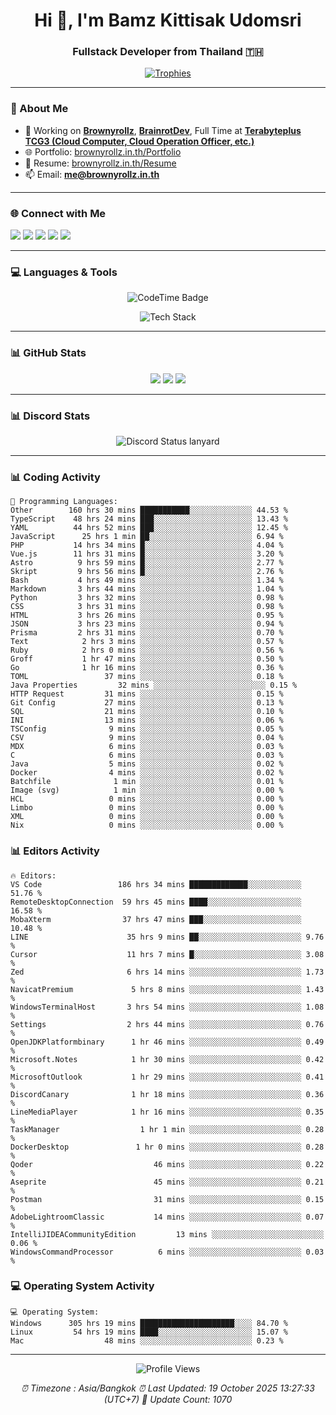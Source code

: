 <h1 align="center">Hi 👋, I'm Bamz Kittisak Udomsri</h1>
<h3 align="center">Fullstack Developer from Thailand 🇹🇭</h3>

<p align="center">
  <a href="https://github.com/ryo-ma/github-profile-trophy">
    <img src="https://github-profile-trophy.vercel.app/?username=brownyroll" alt="Trophies" />
  </a>
</p>

---

### 🔧 About Me

- 🔭 Working on [**Brownyrollz**](https://github.com/Brownyrollz), [**BrainrotDev**](https://github.com/brainrotdev), Full Time at [**Terabyteplus TCG3 (Cloud Computer, Cloud Operation Officer, etc.)**](https://tcloud.in.th)
- 🌐 Portfolio: [brownyrollz.in.th/Portfolio](https://Brownyrollz.in.th/Portfolio)
- 📄 Resume: [brownyrollz.in.th/Resume](https://Brownyrollz.in.th/Resume)
- 📫 Email: **me@brownyrollz.in.th**
---

### 🌐 Connect with Me

<p align="left">
  <a href="https://codepen.io/brownyroll" target="_blank"><img src="https://img.shields.io/badge/CodePen-000?style=for-the-badge&logo=codepen&logoColor=white" /></a>
  <a href="https://fb.com/brownyroll.bbamz" target="_blank"><img src="https://img.shields.io/badge/Facebook-1877F2?style=for-the-badge&logo=facebook&logoColor=white" /></a>
  <a href="https://instagram.com/brownyroll.darkalich" target="_blank"><img src="https://img.shields.io/badge/Instagram-E4405F?style=for-the-badge&logo=instagram&logoColor=white" /></a>
  <a href="https://www.youtube.com/c/brownyrollz" target="_blank"><img src="https://img.shields.io/badge/YouTube-FF0000?style=for-the-badge&logo=youtube&logoColor=white" /></a>
  <a href="https://discord.gg/yyJRFxTXGU" target="_blank"><img src="https://img.shields.io/badge/Discord-5865F2?style=for-the-badge&logo=discord&logoColor=white" /></a>
</p>

---

### 💻 Languages & Tools

<p align="center">
  <img href="https://codetime.dev" alt="CodeTime Badge" src="https://shields.jannchie.com/endpoint?style=flat&color=222&url=https%3A%2F%2Fapi.codetime.dev%2Fv3%2Fusers%2Fshield%3Fuid%3D34055">
  <br/>
  <!--START_SECTION:tech-->
<p align="center">
  <img src="https://skillicons.dev/icons?i=html,css,js,ts,react,nextjs,nodejs,vue,php,laravel,dotnet,django,tailwind,bootstrap,express,arduino,mysql,sqlite,mongodb,nginx,docker,git,linux,figma,postman,astro,bash,bun,cloudflare,discord,discordjs" alt="Tech Stack" />
</p>
<!--END_SECTION:tech-->
</p>

---

### 📊 GitHub Stats

<p align="center">
  <img src="https://github-readme-stats.vercel.app/api?username=brownyroll&show_icons=true" />
  <img src="https://github-readme-stats.vercel.app/api/top-langs/?username=brownyroll&layout=compact" />
  <img src="https://github-readme-streak-stats.herokuapp.com/?user=brownyroll" />
</p>

---

### 📊 Discord Stats

<p align="center">
     <img alt='Discord Status lanyard' src='https://lanyard.cnrad.dev/api/280676963885121536' />
</p>

---

<p align="center">


### 📊 Coding Activity

<!--START_SECTION:waka-->
```text
💬 Programming Languages:
Other        160 hrs 30 mins ███████████░░░░░░░░░░░░░░ 44.53 %
TypeScript    48 hrs 24 mins ███░░░░░░░░░░░░░░░░░░░░░░ 13.43 %
YAML          44 hrs 52 mins ███░░░░░░░░░░░░░░░░░░░░░░ 12.45 %
JavaScript      25 hrs 1 min ██░░░░░░░░░░░░░░░░░░░░░░░ 6.94 %
PHP           14 hrs 34 mins █░░░░░░░░░░░░░░░░░░░░░░░░ 4.04 %
Vue.js        11 hrs 31 mins █░░░░░░░░░░░░░░░░░░░░░░░░ 3.20 %
Astro          9 hrs 59 mins █░░░░░░░░░░░░░░░░░░░░░░░░ 2.77 %
Skript         9 hrs 56 mins █░░░░░░░░░░░░░░░░░░░░░░░░ 2.76 %
Bash           4 hrs 49 mins ░░░░░░░░░░░░░░░░░░░░░░░░░ 1.34 %
Markdown       3 hrs 44 mins ░░░░░░░░░░░░░░░░░░░░░░░░░ 1.04 %
Python         3 hrs 32 mins ░░░░░░░░░░░░░░░░░░░░░░░░░ 0.98 %
CSS            3 hrs 31 mins ░░░░░░░░░░░░░░░░░░░░░░░░░ 0.98 %
HTML           3 hrs 26 mins ░░░░░░░░░░░░░░░░░░░░░░░░░ 0.95 %
JSON           3 hrs 23 mins ░░░░░░░░░░░░░░░░░░░░░░░░░ 0.94 %
Prisma         2 hrs 31 mins ░░░░░░░░░░░░░░░░░░░░░░░░░ 0.70 %
Text            2 hrs 3 mins ░░░░░░░░░░░░░░░░░░░░░░░░░ 0.57 %
Ruby            2 hrs 0 mins ░░░░░░░░░░░░░░░░░░░░░░░░░ 0.56 %
Groff           1 hr 47 mins ░░░░░░░░░░░░░░░░░░░░░░░░░ 0.50 %
Go              1 hr 16 mins ░░░░░░░░░░░░░░░░░░░░░░░░░ 0.36 %
TOML                 37 mins ░░░░░░░░░░░░░░░░░░░░░░░░░ 0.18 %
Java Properties         32 mins ░░░░░░░░░░░░░░░░░░░░░░░░░ 0.15 %
HTTP Request         31 mins ░░░░░░░░░░░░░░░░░░░░░░░░░ 0.15 %
Git Config           27 mins ░░░░░░░░░░░░░░░░░░░░░░░░░ 0.13 %
SQL                  21 mins ░░░░░░░░░░░░░░░░░░░░░░░░░ 0.10 %
INI                  13 mins ░░░░░░░░░░░░░░░░░░░░░░░░░ 0.06 %
TSConfig              9 mins ░░░░░░░░░░░░░░░░░░░░░░░░░ 0.05 %
CSV                   9 mins ░░░░░░░░░░░░░░░░░░░░░░░░░ 0.04 %
MDX                   6 mins ░░░░░░░░░░░░░░░░░░░░░░░░░ 0.03 %
C                     6 mins ░░░░░░░░░░░░░░░░░░░░░░░░░ 0.03 %
Java                  5 mins ░░░░░░░░░░░░░░░░░░░░░░░░░ 0.02 %
Docker                4 mins ░░░░░░░░░░░░░░░░░░░░░░░░░ 0.02 %
Batchfile              1 min ░░░░░░░░░░░░░░░░░░░░░░░░░ 0.01 %
Image (svg)            1 min ░░░░░░░░░░░░░░░░░░░░░░░░░ 0.00 %
HCL                   0 mins ░░░░░░░░░░░░░░░░░░░░░░░░░ 0.00 %
Limbo                 0 mins ░░░░░░░░░░░░░░░░░░░░░░░░░ 0.00 %
XML                   0 mins ░░░░░░░░░░░░░░░░░░░░░░░░░ 0.00 %
Nix                   0 mins ░░░░░░░░░░░░░░░░░░░░░░░░░ 0.00 %

```
<!--END_SECTION:waka-->

### 📊 Editors Activity

<!--START_SECTION:editors-->
```text
🔥 Editors:
VS Code                 186 hrs 34 mins █████████████░░░░░░░░░░░░ 51.76 %
RemoteDesktopConnection  59 hrs 45 mins ████░░░░░░░░░░░░░░░░░░░░░ 16.58 %
MobaXterm                37 hrs 47 mins ███░░░░░░░░░░░░░░░░░░░░░░ 10.48 %
LINE                      35 hrs 9 mins ██░░░░░░░░░░░░░░░░░░░░░░░ 9.76 %
Cursor                    11 hrs 7 mins █░░░░░░░░░░░░░░░░░░░░░░░░ 3.08 %
Zed                       6 hrs 14 mins ░░░░░░░░░░░░░░░░░░░░░░░░░ 1.73 %
NavicatPremium             5 hrs 8 mins ░░░░░░░░░░░░░░░░░░░░░░░░░ 1.43 %
WindowsTerminalHost       3 hrs 54 mins ░░░░░░░░░░░░░░░░░░░░░░░░░ 1.08 %
Settings                  2 hrs 44 mins ░░░░░░░░░░░░░░░░░░░░░░░░░ 0.76 %
OpenJDKPlatformbinary      1 hr 46 mins ░░░░░░░░░░░░░░░░░░░░░░░░░ 0.49 %
Microsoft.Notes            1 hr 30 mins ░░░░░░░░░░░░░░░░░░░░░░░░░ 0.42 %
MicrosoftOutlook           1 hr 29 mins ░░░░░░░░░░░░░░░░░░░░░░░░░ 0.41 %
DiscordCanary              1 hr 18 mins ░░░░░░░░░░░░░░░░░░░░░░░░░ 0.36 %
LineMediaPlayer            1 hr 16 mins ░░░░░░░░░░░░░░░░░░░░░░░░░ 0.35 %
TaskManager                  1 hr 1 min ░░░░░░░░░░░░░░░░░░░░░░░░░ 0.28 %
DockerDesktop               1 hr 0 mins ░░░░░░░░░░░░░░░░░░░░░░░░░ 0.28 %
Qoder                           46 mins ░░░░░░░░░░░░░░░░░░░░░░░░░ 0.22 %
Aseprite                        45 mins ░░░░░░░░░░░░░░░░░░░░░░░░░ 0.21 %
Postman                         31 mins ░░░░░░░░░░░░░░░░░░░░░░░░░ 0.15 %
AdobeLightroomClassic           14 mins ░░░░░░░░░░░░░░░░░░░░░░░░░ 0.07 %
IntelliJIDEACommunityEdition         13 mins ░░░░░░░░░░░░░░░░░░░░░░░░░ 0.06 %
WindowsCommandProcessor          6 mins ░░░░░░░░░░░░░░░░░░░░░░░░░ 0.03 %

```
<!--END_SECTION:editors-->

### 💻 Operating System Activity

<!--START_SECTION:os-->
```text
💻 Operating System:
Windows      305 hrs 19 mins █████████████████████░░░░ 84.70 %
Linux         54 hrs 19 mins ████░░░░░░░░░░░░░░░░░░░░░ 15.07 %
Mac                  48 mins ░░░░░░░░░░░░░░░░░░░░░░░░░ 0.23 %
```
<!--END_SECTION:os-->
</p>

---

<p align="center">
  <img src="https://komarev.com/ghpvc/?username=brownyroll&label=Profile%20views&color=0e75b6&style=flat" alt="Profile Views" />
</p>

<!-- Metadata -->
<p align="center"> 
    <i>
        ⏰ Timezone : Asia/Bangkok
        ⏰ Last Updated: <!--LAST_UPDATED-->19 October 2025 13:27:33 (UTC+7)<!--END_LAST_UPDATED-->
        🔄️ Update Count: <!--UPDATE_COUNT-->1070<!--END_UPDATE_COUNT-->
    </i>
</p>
